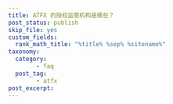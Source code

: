 ```yaml
---
title: ATFX 的授权监管机构是哪些？
post_status: publish
skip_file: yes
custom_fields:
  rank_math_title: "%title% %sep% %sitename%"
taxonomy:
  category:
        - faq
  post_tag:
        - atfx
post_excerpt: 
---
```

